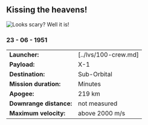 ## Kissing the heavens!

![Looks scary? Well it is!](crew-so1.jpg)
### 23 - 06 - 1951

|          |                |
|----------|----------------|
| **Launcher:** | [../lvs/100-crew.md] |
| **Payload:** | X-1 |
| **Destination:** | Sub-Orbital |
| **Mission duration:** | Minutes |
| **Apogee:**| 219 km |
| **Downrange distance:** | not measured |
| **Maximum velocity:** | above 2000 m/s |


